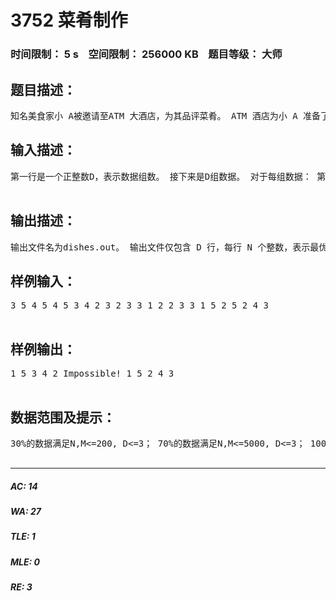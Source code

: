 # 3752 菜肴制作   
### 时间限制： 5 s&nbsp;&nbsp;&nbsp;&nbsp;空间限制： 256000 KB&nbsp;&nbsp;&nbsp;&nbsp;题目等级： 大师  
## 题目描述：  

<pre>
知名美食家小 A被邀请至ATM 大酒店，为其品评菜肴。 ATM 酒店为小 A 准备了 N 道菜肴，酒店按照为菜肴预估的质量从高到低给予1到N的顺序编号，预估质量最高的菜肴编号为1。由于菜肴之间口味搭配的问题，某些菜肴必须在另一些菜肴之前制作，具体的，一共有 M 条形如“i 号菜肴‘必须’先于 j 号菜肴制作”的限制，我们将这样的限制简写为<i,j>。现在，酒店希望能求出一个最优的菜肴的制作顺序，使得小 A能尽量先吃到质量高的菜肴：也就是说，(1)在满足所有限制的前提下，1 号菜肴“尽量”优先制作；(2)在满足所有限制，1号菜肴“尽量”优先制作的前提下，2号菜肴“尽量”优先制作；(3)在满足所有限制，1号和2号菜肴“尽量”优先的前提下，3号菜肴“尽量”优先制作；(4)在满足所有限制，1 号和 2 号和 3 号菜肴“尽量”优先的前提下，4 号菜肴“尽量”优先制作；(5)以此类推。 例1：共4 道菜肴，两条限制<3,1>、<4,1>，那么制作顺序是 3,4,1,2。例2：共5道菜肴，两条限制<5,2>、 <4,3>，那么制作顺序是 1,5,2,4,3。例1里，首先考虑 1，因为有限制<3,1>和<4,1>，所以只有制作完 3 和 4 后才能制作 1，而根据(3)，3 号又应“尽量”比 4 号优先，所以当前可确定前三道菜的制作顺序是 3,4,1；接下来考虑2，确定最终的制作顺序是 3,4,1,2。例 2里，首先制作 1是不违背限制的；接下来考虑 2 时有<5,2>的限制，所以接下来先制作 5 再制作 2；接下来考虑 3 时有<4,3>的限制，所以接下来先制作 4再制作 3，从而最终的顺序是 1,5,2,4,3。 现在你需要求出这个最优的菜肴制作顺序。无解输出“Impossible!” （不含引号，首字母大写，其余字母小写） 
</pre>
  
  
## 输入描述：  

<pre>
第一行是一个正整数D，表示数据组数。 接下来是D组数据。 对于每组数据： 第一行两个用空格分开的正整数N和M，分别表示菜肴数目和制作顺序限制的条目数。 接下来M行，每行两个正整数x,y，表示“x号菜肴必须先于y号菜肴制作”的限制。（注意：M条限制中可能存在完全相同的限制）   

</pre>
  
  
## 输出描述：  

<pre>
输出文件名为dishes.out。 输出文件仅包含 D 行，每行 N 个整数，表示最优的菜肴制作顺序，或者”Impossible!”表示无解（不含引号）。 
</pre>
  
  
## 样例输入：  

<pre>
3 5 4 5 4 5 3 4 2 3 2 3 3 1 2 2 3 3 1 5 2 5 2 4 3   

</pre>
  
  
## 样例输出：  

<pre>
1 5 3 4 2 Impossible! 1 5 2 4 3   

</pre>
  
  
## 数据范围及提示：  

<pre>
30%的数据满足N,M<=200, D<=3； 70%的数据满足N,M<=5000, D<=3； 100%的数据满足N,M<=100000,D<=3。   

</pre>
  
  
***  

##### AC: 14  
##### WA: 27  
##### TLE: 1  
##### MLE: 0  
##### RE: 3  
